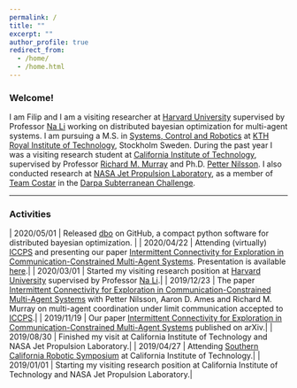 ```yaml
---
permalink: /
title: ""
excerpt: ""
author_profile: true
redirect_from:
  - /home/
  - /home.html
---
```


### Welcome!

<p>
  I am Filip and I am a visiting researcher at <a href="https://www.seas.harvard.edu/">Harvard University</a> supervised by Professor
  <a href="https://nali.seas.harvard.edu/">Na Li</a> working on distributed bayesian optimization for multi-agent systems.
  I am pursuing a M.S. in <a href="https://www.kth.se/en/studies/master/systems-control-robotics/description-1.8733">Systems, Control and Robotics</a>
  at <a href="https://www.kth.se/en">KTH Royal Institute of Technology</a>, Stockholm Sweden.
  During the past year I was a visiting research student at
  <a href="https://www.caltech.edu/">California Institute of Technology</a>, supervised by Professor
  <a href="http://www.cds.caltech.edu/~murray/wiki/Main_Page">Richard M. Murray</a>
  and Ph.D. <a href="https://pettni.github.io/#/">Petter Nilsson</a>.
  I also conducted research at <a href="https://www.jpl.nasa.gov/">NASA Jet Propulsion Laboratory</a>, as a member of
  <a href="https://costar.jpl.nasa.gov/">Team Costar</a> in the
  <a href="https://www.subtchallenge.com/">Darpa Subterranean Challenge</a>.
</p>

<hr>

### Activities

| 2020/05/01  | Released <a href="https://github.com/FilipKlaesson/dbo/">dbo</a> on GitHub, a compact python software for distributed bayesian optimization. |
| 2020/04/22  | Attending (virtually) [ICCPS](http://iccps.acm.org/2020/) and presenting our paper [Intermittent Connectivity for Exploration in Communication-Constrained Multi-Agent Systems](http://FilipKlaesson.github.io/publication/Intermittent_Connectivity_for_Exploration_in_Communication-Constrained_Multi-Agent_Systems). Presentation is available [here](https://www.youtube.com/watch?v=yWw7tH-_9Pg).|
| 2020/03/01  | Started my visiting research position at <a href="https://www.seas.harvard.edu/">Harvard University</a> supervised by Professor <a href="https://nali.seas.harvard.edu/">Na Li</a>.|
| 2019/12/23  | The paper [Intermittent Connectivity for Exploration in Communication-Constrained Multi-Agent Systems](http://FilipKlaesson.github.io/publication/Intermittent_Connectivity_for_Exploration_in_Communication-Constrained_Multi-Agent_Systems) with Petter Nilsson, Aaron D. Ames and Richard M. Murray on multi-agent coordination under limit communication accepted to [ICCPS](http://iccps.acm.org/2020/).|
| 2019/11/19  | Our paper [Intermittent Connectivity for Exploration in Communication-Constrained Multi-Agent Systems](http://FilipKlaesson.github.io/publication/Intermittent_Connectivity_for_Exploration_in_Communication-Constrained_Multi-Agent_Systems) published on arXiv.|
| 2019/08/30  | Finished my visit at California Institute of Technology and NASA Jet Propulsion Laboratory.|
| 2019/04/27  | Attending [Southern California Robotic Symposium](http://scr2019.caltech.edu/) at California Institute of Technology.|
| 2019/01/01  | Starting my visiting research position at California Institute of Technology and NASA Jet Propulsion Laboratory.|
